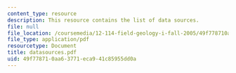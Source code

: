 ```yaml
---
content_type: resource
description: This resource contains the list of data sources.
file: null
file_location: /coursemedia/12-114-field-geology-i-fall-2005/49f778710aa63771eca941c85955dd0a_datasources.pdf
file_type: application/pdf
resourcetype: Document
title: datasources.pdf
uid: 49f77871-0aa6-3771-eca9-41c85955dd0a
---
```

